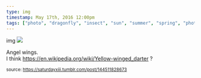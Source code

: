 ```yaml
---
type: img
timestamp: May 17th, 2016 12:00pm
tags: ["photo", "dragonfly", "insect", "sun", "summer", "spring", "photography"]
---
```

img
<img src="https://saturdayxiii.github.io/media/144511828673.jpg"/>

Angel wings.<br/>I think <a href="https://en.wikipedia.org/wiki/Yellow-winged_darter" target="_blank">https://en.wikipedia.org/wiki/Yellow-winged_darter</a> ?
 
      
      
      
      
      
  
<small>source: https://saturdayxiii.tumblr.com/post/144511828673</small>